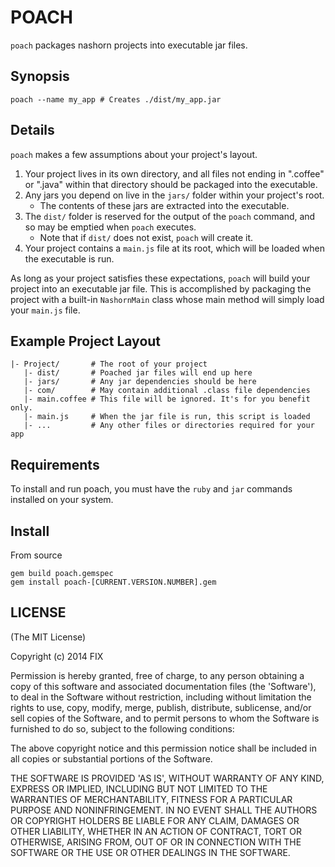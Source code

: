 POACH
=====

`poach` packages nashorn projects into executable jar files.

Synopsis
--------

```
poach --name my_app # Creates ./dist/my_app.jar
```


Details
-------

`poach` makes a few assumptions about your project's layout.

1. Your project lives in its own directory, and all files not ending in ".coffee"
   or ".java" within that directory should be packaged into the executable.
2. Any jars you depend on live in the `jars/` folder within your project's root.
   * The contents of these jars are extracted into the executable.
3. The `dist/` folder is reserved for the output of the `poach` command, and so may
   be emptied when `poach` executes.
   * Note that if `dist/` does not exist, `poach` will create it.
4. Your project contains a `main.js` file at its root, which will be loaded when
   the executable is run.
   
As long as your project satisfies these expectations, `poach` will build your
project into an executable jar file. This is accomplished by packaging the project
with a built-in `NashornMain` class whose main method will simply load your `main.js` file.


Example Project Layout
----------------------

```
|- Project/       # The root of your project
   |- dist/       # Poached jar files will end up here
   |- jars/       # Any jar dependencies should be here
   |- com/        # May contain additional .class file dependencies
   |- main.coffee # This file will be ignored. It's for you benefit only.
   |- main.js     # When the jar file is run, this script is loaded
   |- ...         # Any other files or directories required for your app
```

Requirements
------------

To install and run poach, you must have the `ruby` and `jar` commands installed on your system.

Install
-------

From source

```
gem build poach.gemspec
gem install poach-[CURRENT.VERSION.NUMBER].gem
```

LICENSE
-------

(The MIT License)

Copyright (c) 2014 FIX

Permission is hereby granted, free of charge, to any person obtaining
a copy of this software and associated documentation files (the
'Software'), to deal in the Software without restriction, including
without limitation the rights to use, copy, modify, merge, publish,
distribute, sublicense, and/or sell copies of the Software, and to
permit persons to whom the Software is furnished to do so, subject to
the following conditions:

The above copyright notice and this permission notice shall be
included in all copies or substantial portions of the Software.

THE SOFTWARE IS PROVIDED 'AS IS', WITHOUT WARRANTY OF ANY KIND,
EXPRESS OR IMPLIED, INCLUDING BUT NOT LIMITED TO THE WARRANTIES OF
MERCHANTABILITY, FITNESS FOR A PARTICULAR PURPOSE AND NONINFRINGEMENT.
IN NO EVENT SHALL THE AUTHORS OR COPYRIGHT HOLDERS BE LIABLE FOR ANY
CLAIM, DAMAGES OR OTHER LIABILITY, WHETHER IN AN ACTION OF CONTRACT,
TORT OR OTHERWISE, ARISING FROM, OUT OF OR IN CONNECTION WITH THE
SOFTWARE OR THE USE OR OTHER DEALINGS IN THE SOFTWARE.
